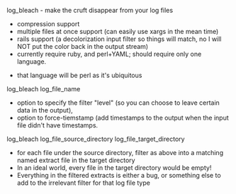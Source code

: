 log_bleach - make the cruft disappear from your log files

* compression support
* multiple files at once support (can easily use xargs in the mean time)
* rails support (a decolorization input filter so things will match, no I will NOT put the color back in the output stream)
* currently require ruby, and perl+YAML; should require only one language.
+ that language will be perl as it's ubiquitous

log_bleach log_file_name

* option to specify the filter "level" (so you can choose to leave certain data in the output), 
* option to force-tiemstamp (add timestamps to the output when the input file didn't have timestamps.

log_bleach log_file_source_directory  log_file_target_directory

* for each file under the source directory, filter as above into a matching named extract file in the target directory
* In an ideal world, every file in the target directory would be empty!
* Everything in the filtered extracts is either a bug, or something else to add to the irrelevant filter for that log file type
